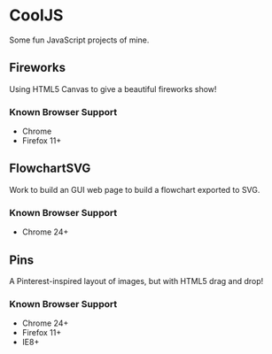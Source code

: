 CoolJS
======

Some fun JavaScript projects of mine.

## Fireworks

Using HTML5 Canvas to give a beautiful fireworks show!

### Known Browser Support
* Chrome
* Firefox 11+

## FlowchartSVG

Work to build an GUI web page to build a flowchart exported to SVG.

### Known Browser Support
* Chrome 24+

## Pins

A Pinterest-inspired layout of images, but with HTML5 drag and drop!

### Known Browser Support
* Chrome 24+
* Firefox 11+
* IE8+

